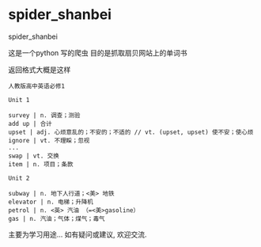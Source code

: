 # spider_shanbei
spider_shanbei



这是一个python 写的爬虫
目的是抓取扇贝网站上的单词书

返回格式大概是这样

```
人教版高中英语必修1

Unit 1

survey | n. 调查；测验
add up | 合计
upset | adj. 心烦意乱的；不安的；不适的 // vt. (upset, upset) 使不安；使心烦
ignore | vt. 不理睬；忽视
...
swap | vt. 交换
item | n. 项目；条款

Unit 2

subway | n. 地下人行道；<美> 地铁
elevator | n. 电梯；升降机
petrol | n. <英> 汽油 （=<美>gasoline）
gas | n. 汽油；气体；煤气；毒气
```

主要为学习用途... 如有疑问或建议, 欢迎交流.
